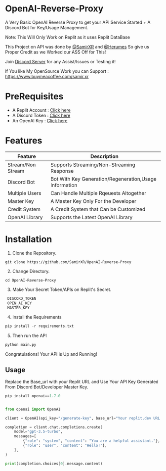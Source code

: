 # OpenAI-Reverse-Proxy
A Very Basic OpenAI Reverse Proxy to get your API Service Started + A Discord Bot for Key/Usage Management.

Note: This Will Only Work on Replit as it uses Replit DataBase

This Project on API was done by  [@SamirXR](https://www.instagram.com/samir.xr/) and [@Herumes](https://github.com/herumes) So give us Proper Credit as we Worked our ASS Off for This!

Join [Discord Server](https://discord.gg/P9gGZaXWGR) for any Assist/Issues or Testing it!

If You like My OpenSource Work you can Support : https://www.buymeacoffee.com/samir.xr


# PreRequisites

- A Replit Account : [Click here](https://replit.com/~)
- A Discord Token  : [Click here](https://discord.com/developers/applications/)
- An OpenAI Key          : [Click here](https://platform.openai.com/api-keys/)


# Features

| Feature                  | Description                             |
|--------------------------|-----------------------------------------|
| Stream/Non Stream                | Supports Streaming/Non-Streaming Response|
| Discord Bot             | Bot With Key Generation/Regeneration,Usage Information|
| Multiple Users                   | Can Handle Multiple Rqeuests Altogether |
| Master Key              | A Master Key Only For the Developer |
| Credit System          | A Credit System that Can be Customized |
| OpenAI Library        | Supports the Latest OpenAI Library |

# Installation 

1. Clone the Repository.

```pyton
git clone https://github.com/SamirXR/OpenAI-Reverse-Proxy
```

2. Change Directory.
   
```pyton
cd OpenAI-Reverse-Proxy
```

3. Make Your Secret Token/APIs on Replit's Secret.
   
```python
 DISCORD_TOKEN
 OPEN_AI_KEY
 MASTER_KEY
```

4. Install the Requirements

```python
pip install -r requirements.txt
```

5. Then run the API
```python
python main.py
```

Congratulations! Your API is Up and Running!


## Usage

Replace the Base_url with your Replit URL and Use Your API Key Generated From Discord Bot/Developer Master Key.


```python
pip install openai==1.7.0
```

```python

from openai import OpenAI

client = OpenAI(api_key="/generate-key", base_url="Your replit.dev URL Here")

completion = client.chat.completions.create(
    model="gpt-3.5-turbo",
    messages=[
        {"role": "system", "content": "You are a helpful assistant."},
        {"role": "user", "content": "Hello!"},
    ],
)

print(completion.choices[0].message.content)
```









